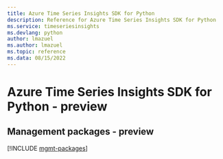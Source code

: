 ```yaml
---
title: Azure Time Series Insights SDK for Python
description: Reference for Azure Time Series Insights SDK for Python
ms.service: timeseriesinsights
ms.devlang: python
author: lmazuel
ms.author: lmazuel
ms.topic: reference
ms.data: 08/15/2022
---
```

# Azure Time Series Insights SDK for Python - preview

## Management packages - preview
[!INCLUDE [mgmt-packages](time-series-insights-mgmt-index.md)]